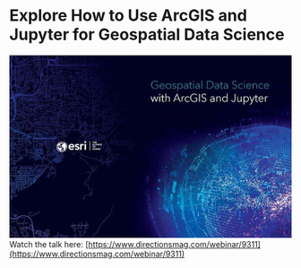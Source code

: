 
# Explore How to Use ArcGIS and Jupyter for Geospatial Data Science
<a href="https://www.directionsmag.com/webinar/9311"> <img src='/images/geospatial-datascience-banner-small.jpg'></a>
Watch the talk here: [https://www.directionsmag.com/webinar/9311](https://www.directionsmag.com/webinar/9311)